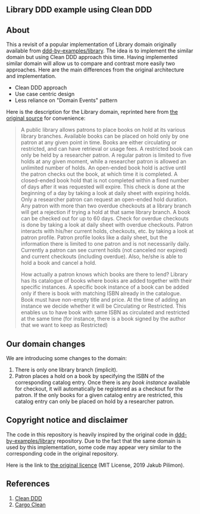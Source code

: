 ## Library DDD example using Clean DDD

## About

This a revisit of a popular implementation of Library domain originally available from 
[ddd-by-examples/library](https://github.com/ddd-by-examples/library). The idea is to implement the similar domain but
using Clean DDD approach this time. Having implemented similar domain will allow us to compare and contrast more easily 
two approaches. Here are the main differences from the original architecture and implementation.

- Clean DDD approach
- Use case centric design
- Less reliance on "Domain Events" pattern

Here is the description for the Library domain, reprinted here from 
[the original source](https://github.com/ddd-by-examples/library#domain-description) for convenience:

> A public library allows patrons to place books on hold at its various library branches. Available books can be placed 
> on hold only by one patron at any given point in time. Books are either circulating or restricted, and can have
> retrieval or usage fees. A restricted book can only be held by a researcher patron. A regular patron is limited
> to five holds at any given moment, while a researcher patron is allowed an unlimited number of holds. 
> An open-ended book hold is active until the patron checks out the book, at which time it is completed. 
> A closed-ended book hold that is not completed within a fixed number of days after it was requested will expire. 
> This check is done at the beginning of a day by taking a look at daily sheet with expiring holds. 
> Only a researcher patron can request an open-ended hold duration. Any patron with more than two overdue checkouts 
> at a library branch will get a rejection if trying a hold at that same library branch. A book can be checked out 
> for up to 60 days. Check for overdue checkouts is done by taking a look at daily sheet with overdue checkouts. 
> Patron interacts with his/her current holds, checkouts, etc. by taking a look at patron profile. Patron profile 
> looks like a daily sheet, but the information there is limited to one patron and is not necessarily daily. 
> Currently a patron can see current holds (not canceled nor expired) and current checkouts (including overdue). 
> Also, he/she is able to hold a book and cancel a hold.
>
> How actually a patron knows which books are there to lend? Library has its catalogue of books where books are 
> added together with their specific instances. A specific book instance of a book can be added only if there is 
> book with matching ISBN already in the catalogue. Book must have non-empty title and price. At the time of adding 
> an instance we decide whether it will be Circulating or Restricted. This enables us to have book with same ISBN as 
> circulated and restricted at the same time (for instance, there is a book signed by the author that we want to keep 
> as Restricted)

## Our domain changes

We are introducing some changes to the domain:

1. There is only one library branch (implicit).
2. Patron places a hold on a book by specifying the ISBN of the corresponding catalog entry. Once there is any
_book instance_ available for checkout, it will automatically be registered as a checkout for the patron. If the only 
books for a given catalog entry are restricted, this catalog entry can only be placed on hold by a researcher patron.

## Copyright notice and disclaimer

The code in this repository is heavily inspired by the original code in 
[ddd-by-examples/library](https://github.com/ddd-by-examples/library) repository. Due to the fact that the same domain
is used by this implementation, some code may appear very similar to the corresponding code in the original repository.

Here is the link to [the original licence](https://github.com/ddd-by-examples/library/blob/master/LICENSE)
(MIT License, 2019 Jakub Pilimon).

## References

1. [Clean DDD](https://medium.com/unil-ci-software-engineering/clean-domain-driven-design-2236f5430a05)
2. [Cargo Clean](https://medium.com/unil-ci-software-engineering/revisiting-cargo-tracking-application-using-clean-ddd-4ed16c0e6ae1)